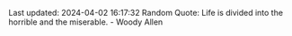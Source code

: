 Last updated: 2024-04-02 16:17:32
Random Quote: Life is divided into the horrible and the miserable. - Woody Allen